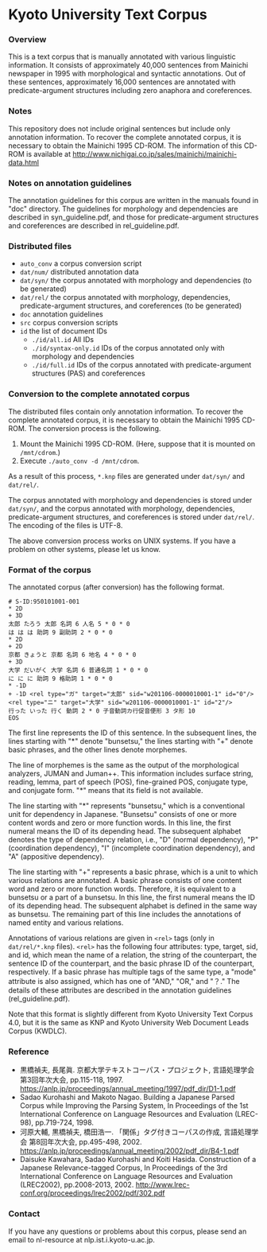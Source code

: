 # Kyoto University Text Corpus

### Overview ###

This is a text corpus that is manually annotated with various
linguistic information. It consists of approximately 40,000 sentences
from Mainichi newspaper in 1995 with morphological and syntactic
annotations. Out of these sentences, approximately 16,000 sentences
are annotated with predicate-argument structures including zero
anaphora and coreferences.


### Notes ###

This repository does not include original sentences but include only
annotation information. To recover the complete annotated corpus, it
is necessary to obtain the Mainichi 1995 CD-ROM. The information of
this CD-ROM is available at http://www.nichigai.co.jp/sales/mainichi/mainichi-data.html


### Notes on annotation guidelines ###

The annotation guidelines for this corpus are written in the manuals
found in "doc" directory. The guidelines for morphology and
dependencies are described in syn_guideline.pdf, and those for
predicate-argument structures and coreferences are described in
rel_guideline.pdf.


### Distributed files ###

- `auto_conv`	a corpus conversion script
- `dat/num/`	distributed annotation data
- `dat/syn/`	the corpus annotated with morphology and dependencies (to be generated)
- `dat/rel/`	the corpus annotated with morphology, dependencies, predicate-argument structures, and coreferences (to be generated)
- `doc`	annotation guidelines
- `src`	corpus conversion scripts
- `id`   the list of document IDs
    - `./id/all.id`	All IDs
    - `./id/syntax-only.id`	IDs of the corpus annotated only with morphology and dependencies
    - `./id/full.id`	IDs of the corpus annotated with predicate-argument structures (PAS) and coreferences


### Conversion to the complete annotated corpus ###

The distributed files contain only annotation information. To recover
the complete annotated corpus, it is necessary to obtain the Mainichi
1995 CD-ROM. The conversion process is the following.

1. Mount the Mainichi 1995 CD-ROM. (Here, suppose that it is mounted on `/mnt/cdrom`.)
1. Execute `./auto_conv -d /mnt/cdrom`.

As a result of this process, `*.knp` files are generated under `dat/syn/` and `dat/rel/`.

The corpus annotated with morphology and dependencies is stored under
`dat/syn/`, and the corpus annotated with morphology, dependencies,
predicate-argument structures, and coreferences is stored under
`dat/rel/`. The encoding of the files is UTF-8.

The above conversion process works on UNIX systems. If you have a
problem on other systems, please let us know.


### Format of the corpus ###

The annotated corpus (after conversion) has the following format.

```
# S-ID:950101001-001
* 2D
+ 3D
太郎 たろう 太郎 名詞 6 人名 5 * 0 * 0
は は は 助詞 9 副助詞 2 * 0 * 0
* 2D
+ 2D
京都 きょうと 京都 名詞 6 地名 4 * 0 * 0
+ 3D
大学 だいがく 大学 名詞 6 普通名詞 1 * 0 * 0
に に に 助詞 9 格助詞 1 * 0 * 0
* -1D
+ -1D <rel type="ガ" target="太郎" sid="w201106-0000010001-1" id="0"/><rel type="ニ" target="大学" sid="w201106-0000010001-1" id="2"/>
行った いった 行く 動詞 2 * 0 子音動詞カ行促音便形 3 タ形 10
EOS
```

The first line represents the ID of this sentence. In the subsequent
lines, the lines starting with "*" denote "bunsetsu," the lines starting
with "+" denote basic phrases, and the other lines denote morphemes.

The line of morphemes is the same as the output of the morphological
analyzers, JUMAN and Juman++. This information includes surface
string, reading, lemma, part of speech (POS), fine-grained POS,
conjugate type, and conjugate form. "*" means that its field is not
available.

The line starting with "*" represents "bunsetsu," which is a
conventional unit for dependency in Japanese. "Bunsetsu" consists of
one or more content words and zero or more function words. In this
line, the first numeral means the ID of its depending head. The subsequent alphabet
denotes the type of dependency relation, i.e., "D" (normal
dependency), "P" (coordination dependency), "I" (incomplete
coordination dependency), and "A" (appositive dependency).

The line starting with "+" represents a basic phrase, which is a unit
to which various relations are annotated. A basic phrase consists of
one content word and zero or more function words. Therefore, it is
equivalent to a bunsetsu or a part of a bunsetsu. In this line, the
first numeral means the ID of its depending head. The subsequent alphabet is
defined in the same way as bunsetsu. The remaining part of this line
includes the annotations of named entity and various relations.

Annotations of various relations are given in `<rel>` tags (only in
`dat/rel/*.knp` files). `<rel>` has the following four attributes:
type, target, sid, and id, which mean the name of a relation, the
string of the counterpart, the sentence ID of the counterpart, and the
basic phrase ID of the counterpart, respectively. If a basic phrase
has multiple tags of the same type, a "mode" attribute is also
assigned, which has one of "AND," "OR," and "？." The details of these
attributes are described in the annotation guidelines
(rel_guideline.pdf).

Note that this format is slightly different from Kyoto University Text
Corpus 4.0, but it is the same as KNP and Kyoto University Web
Document Leads Corpus (KWDLC).


### Reference ###

* 黒橋禎夫, 長尾眞. 京都大学テキストコーパス・プロジェクト, 言語処理学会 第3回年次大会, pp.115-118, 1997. https://anlp.jp/proceedings/annual_meeting/1997/pdf_dir/D1-1.pdf
* Sadao Kurohashi and Makoto Nagao. Building a Japanese Parsed Corpus while Improving the Parsing System, In Proceedings of the 1st International Conference on Language Resources and Evaluation (LREC-98), pp.719-724, 1998.
* 河原大輔, 黒橋禎夫, 橋田浩一. 「関係」タグ付きコーパスの作成, 言語処理学会 第8回年次大会, pp.495-498, 2002. https://anlp.jp/proceedings/annual_meeting/2002/pdf_dir/B4-1.pdf
* Daisuke Kawahara, Sadao Kurohashi and Koiti Hasida. Construction of a Japanese Relevance-tagged Corpus, In Proceedings of the 3rd International Conference on Language Resources and Evaluation (LREC2002), pp.2008-2013, 2002. http://www.lrec-conf.org/proceedings/lrec2002/pdf/302.pdf


### Contact ###

If you have any questions or problems about this corpus, please send an email to nl-resource at nlp.ist.i.kyoto-u.ac.jp.
